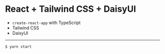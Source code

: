 # React + Tailwind CSS + DaisyUI

- `create-react-app` with TypeScript
- Tailwind CSS
- DaisyUI

---

```
$ yarn start
```